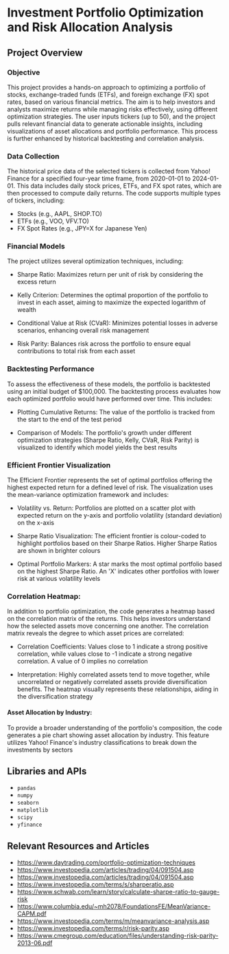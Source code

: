 # Investment Portfolio Optimization and Risk Allocation Analysis

## Project Overview 
### Objective
This project provides a hands-on approach to optimizing a portfolio of stocks, exchange-traded funds (ETFs), and foreign exchange (FX) spot rates, based on various financial metrics. The aim is to help investors and analysts maximize returns while managing risks effectively, using different optimization strategies. The user inputs tickers (up to 50), and the project pulls relevant financial data to generate actionable insights, including visualizations of asset allocations and portfolio performance. This process is further enhanced by historical backtesting and correlation analysis.

### Data Collection
The historical price data of the selected tickers is collected from Yahoo! Finance for a specified four-year time frame, from 2020-01-01 to 2024-01-01. This data includes daily stock prices, ETFs, and FX spot rates, which are then processed to compute daily returns. The code supports multiple types of tickers, including:

- Stocks (e.g., AAPL, SHOP.TO)
- ETFs (e.g., VOO, VFV.TO)
- FX Spot Rates (e.g., JPY=X for Japanese Yen)

### Financial Models
The project utilizes several optimization techniques, including:

- Sharpe Ratio: Maximizes return per unit of risk by considering the excess return

- Kelly Criterion: Determines the optimal proportion of the portfolio to invest in each asset, aiming to maximize the expected logarithm of wealth

- Conditional Value at Risk (CVaR): Minimizes potential losses in adverse scenarios, enhancing overall risk management

- Risk Parity: Balances risk across the portfolio to ensure equal contributions to total risk from each asset

### Backtesting Performance
To assess the effectiveness of these models, the portfolio is backtested using an initial budget of $100,000. The backtesting process evaluates how each optimized portfolio would have performed over time. This includes:

- Plotting Cumulative Returns: The value of the portfolio is tracked from the start to the end of the test period

- Comparison of Models: The portfolio's growth under different optimization strategies (Sharpe Ratio, Kelly, CVaR, Risk Parity) is visualized to identify which model yields the best results

### Efficient Frontier Visualization
The Efficient Frontier represents the set of optimal portfolios offering the highest expected return for a defined level of risk. The visualization uses the mean-variance optimization framework and includes:

- Volatility vs. Return: Portfolios are plotted on a scatter plot with expected return on the y-axis and portfolio volatility (standard deviation) on the x-axis

- Sharpe Ratio Visualization: The efficient frontier is colour-coded to highlight portfolios based on their Sharpe Ratios. Higher Sharpe Ratios are shown in brighter colours

- Optimal Portfolio Markers: A star marks the most optimal portfolio based on the highest Sharpe Ratio.
An 'X' indicates other portfolios with lower risk at various volatility levels

### Correlation Heatmap:
In addition to portfolio optimization, the code generates a heatmap based on the correlation matrix of the returns. This helps investors understand how the selected assets move concerning one another. The correlation matrix reveals the degree to which asset prices are correlated:

- Correlation Coefficients: Values close to 1 indicate a strong positive correlation, while values close to -1 indicate a strong negative correlation. A value of 0 implies no correlation

- Interpretation: Highly correlated assets tend to move together, while uncorrelated or negatively correlated assets provide diversification benefits. The heatmap visually represents these relationships, aiding in the diversification strategy

#### Asset Allocation by Industry:
To provide a broader understanding of the portfolio's composition, the code generates a pie chart showing asset allocation by industry. This feature utilizes Yahoo! Finance's industry classifications to break down the investments by sectors

## Libraries and APIs
- `pandas`
- `numpy`
- `seaborn`
- `matplotlib`
- `scipy`
- `yfinance`

## Relevant Resources and Articles
- https://www.daytrading.com/portfolio-optimization-techniques
- https://www.investopedia.com/articles/trading/04/091504.asp
- https://www.investopedia.com/articles/trading/04/091504.asp
- https://www.investopedia.com/terms/s/sharperatio.asp
- https://www.schwab.com/learn/story/calculate-sharpe-ratio-to-gauge-risk
- https://www.columbia.edu/~mh2078/FoundationsFE/MeanVariance-CAPM.pdf
- https://www.investopedia.com/terms/m/meanvariance-analysis.asp
- https://www.investopedia.com/terms/r/risk-parity.asp
- https://www.cmegroup.com/education/files/understanding-risk-parity-2013-06.pdf
